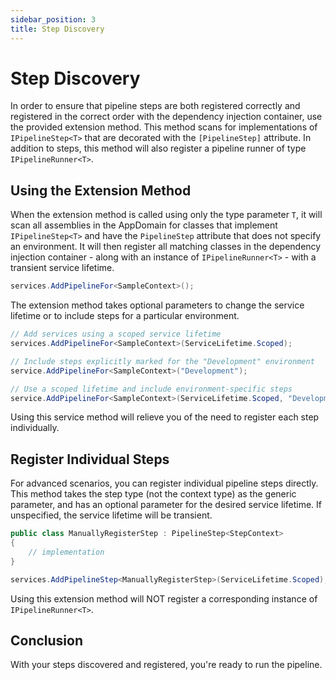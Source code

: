 ```yaml
---
sidebar_position: 3
title: Step Discovery
---
```


# Step Discovery

In order to ensure that pipeline steps are both registered correctly and registered in the correct order with the dependency injection container, use the provided extension method. This method scans for implementations of `IPipelineStep<T>` that are decorated with the `[PipelineStep]` attribute. In addition to steps, this method will also register a pipeline runner of type `IPipelineRunner<T>`.

## Using the Extension Method

When the extension method is called using only the type parameter `T`, it will scan all assemblies in the AppDomain for classes that implement `IPipelineStep<T>` and have the `PipelineStep` attribute that does not specify an environment. It will then register all matching classes in the dependency injection container - along with an instance of `IPipelineRunner<T>` - with a transient service lifetime.

```csharp
services.AddPipelineFor<SampleContext>();
```

The extension method takes optional parameters to change the service lifetime or to include steps for a particular environment.

```csharp
// Add services using a scoped service lifetime
services.AddPipelineFor<SampleContext>(ServiceLifetime.Scoped);

// Include steps explicitly marked for the "Development" environment
service.AddPipelineFor<SampleContext>("Development");

// Use a scoped lifetime and include environment-specific steps
service.AddPipelineFor<SampleContext>(ServiceLifetime.Scoped, "Development");
```

Using this service method will relieve you of the need to register each step individually.

## Register Individual Steps

For advanced scenarios, you can register individual pipeline steps directly. This method takes the step type (not the context type) as the generic parameter, and has an optional parameter for the desired service lifetime. If unspecified, the service lifetime will be transient.

```csharp
public class ManuallyRegisterStep : PipelineStep<StepContext>
{
    // implementation
}

services.AddPipelineStep<ManuallyRegisterStep>(ServiceLifetime.Scoped);
```

Using this extension method will NOT register a corresponding instance of `IPipelineRunner<T>`.

## Conclusion

With your steps discovered and registered, you're ready to run the pipeline.